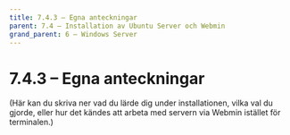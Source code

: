 ```yaml
---
title: 7.4.3 – Egna anteckningar
parent: 7.4 – Installation av Ubuntu Server och Webmin
grand_parent: 6 – Windows Server
---
```

# 7.4.3 – Egna anteckningar

(Här kan du skriva ner vad du lärde dig under installationen, vilka val du gjorde, eller hur det kändes att arbeta med servern via Webmin istället för terminalen.)

